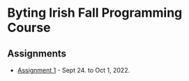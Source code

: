 # Byting Irish Fall Programming Course

## Assignments

 * [Assignment 1](assignment-01/README.md) - Sept 24. to Oct 1, 2022.
